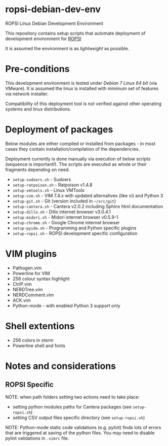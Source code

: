 # ropsi-debian-dev-env
ROPSI Linux Debian Development Environment

This repository contains setup scripts that automate deployment of development
environment for [ROPSI](https://github.com/kniklas/ROPSI)

It is assumed the environment is as *lightweight* as possible. 

# Pre-conditions

This development environment is tested under *Debian 7 Linux 64 bit* (via
VMware). It is assumed the linux is installed with minimum set of features
via network installer.

Compatibility of this deployment tool is not verified against other operating
systems and linux distributions.

# Deployment of packages

Below modules are either compiled or installed from packages - in most cases
they contain installation/compilation of the dependencies.

Deployment currently is done manually via execution of below scripts (sequence
is important!). The scripts are executed as whole or their fragments depending
on need.

* `setup-sudoers.sh` - Sudoers
* `setup-ratpoison.sh` - Ratpoison v1.4.8
* `setup-vmtools.sh` - Linux VMTools
* `setup-vim.sh` - VIM 7.4.x with updated alternatives (like vi) and Python 3
* `setup-git.sh` - Git (version included in `~/src/git`)
* `setup-cantera.sh` - Cantera v2.0.2 including Sphinx html documentation
* `setup-dillo.sh` - Dillo internet browser v3.0.4.1
* `setup-midori.sh` - Midori internet browser v0.5.9-1
* `setup-chrome.sh` - Google Chrome internet browser
* `setup-pyide.sh` - Programming and Python specific plugins
* `setup-ropsi.sh` - ROPSI development specific configuration

# VIM plugins

* Pathogen.vim
* Powerline for VIM
* 256 colour syntax highlight
* CtrlP.vim
* NERDTree.vim
* NERDComment.vim
* ACK.vim
* Python-mode - with enabled Python 3 support only

# Shell extentions

* 256 colors in xterm
* Powerline shell and fonts

# Notes and considerations

## ROPSI Specific

NOTE: when path folders setting two actions need to take place:

* setting python modules paths for Cantera packages (see `setup-ropsi.sh`)
* setting CSV output files specific directory (see `setup-ropsi.sh`)

NOTE: Python-mode static code validations (e.g. pylint) finds lots of errors
that are triggered at saving of the python files. You may need to disable
pylint validations in `.vimrc` file.
